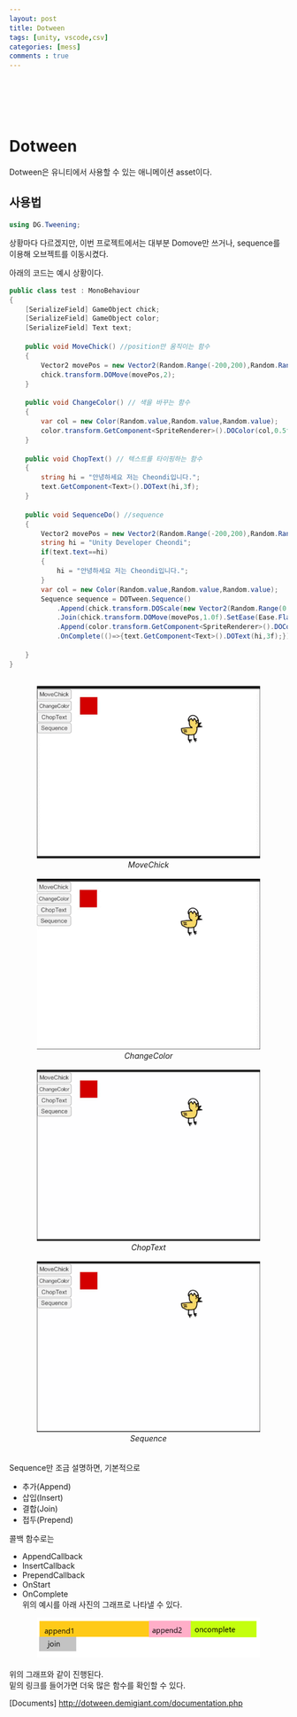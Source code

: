 ```yaml
---
layout: post
title: Dotween
tags: [unity, vscode,csv]
categories: [mess]
comments : true
---
```

<br>
<br>
<br>
<br>

# Dotween
Dotween은 유니티에서 사용할 수 있는 애니메이션 asset이다.

## 사용법
~~~ cs
using DG.Tweening;
~~~
상황마다 다르겠지만, 이번 프로젝트에서는 대부분 Domove만 쓰거나, sequence를 이용해 오브젝트를 이동시켰다.<br>

아래의 코드는 예시 상황이다.<br>

~~~ cs
public class test : MonoBehaviour
{
    [SerializeField] GameObject chick;
    [SerializeField] GameObject color;
    [SerializeField] Text text;
    
    public void MoveChick() //position만 움직이는 함수
    {
        Vector2 movePos = new Vector2(Random.Range(-200,200),Random.Range(-200,200));
        chick.transform.DOMove(movePos,2);
    }

    public void ChangeColor() // 색을 바꾸는 함수
    {
        var col = new Color(Random.value,Random.value,Random.value);
        color.transform.GetComponent<SpriteRenderer>().DOColor(col,0.5f);
    }

    public void ChopText() // 텍스트를 타이핑하는 함수
    {
        string hi = "안녕하세요 저는 Cheondi입니다.";
        text.GetComponent<Text>().DOText(hi,3f);
    }

    public void SequenceDo() //sequence
    {
        Vector2 movePos = new Vector2(Random.Range(-200,200),Random.Range(-200,200));
        string hi = "Unity Developer Cheondi";
        if(text.text==hi)
        {
            hi = "안녕하세요 저는 Cheondi입니다.";
        }
        var col = new Color(Random.value,Random.value,Random.value);
        Sequence sequence = DOTween.Sequence()
            .Append(chick.transform.DOScale(new Vector2(Random.Range(0.1f,3.0f),Random.Range(0.1f,3.0f)),1.0f).SetEase(Ease.InOutQuad))// append1
            .Join(chick.transform.DOMove(movePos,1.0f).SetEase(Ease.Flash)) //join
            .Append(color.transform.GetComponent<SpriteRenderer>().DOColor(col,1f)) // append2
            .OnComplete(()=>{text.GetComponent<Text>().DOText(hi,3f);}); //oncom

    }
}
~~~
<br>
<center><img src="\assets\img\mess\mess5\5-2.gif" width="80%" height="80%" title = "MoveChick"><br>
<em>MoveChick</em></center><br>
<center><img src="\assets\img\mess\mess5\5-3.gif" width="80%" height="80%" title = "ChangeColor"><br>
<em>ChangeColor</em></center><br>
<center><img src="\assets\img\mess\mess5\5-4.gif" width="80%" height="80%" title = "ChopText"><br>
<em>ChopText</em></center><br>
<center><img src="\assets\img\mess\mess5\5-5.gif" width="80%" height="80%" title = "Sequence"><br>
<em>Sequence</em></center><br>
<br>
Sequence만 조금 설명하면, 기본적으로 

* 추가(Append) 
* 삽입(Insert) 
* 결합(Join)
* 접두(Prepend)<br> 

콜백 함수로는
* AppendCallback
* InsertCallback
* PrependCallback <br>
* OnStart
* OnComplete<br>
 위의 예시를 아래 사진의 그래프로 나타낼 수 있다.<br>
<center><img src="\assets\img\mess\mess5\5-1.png" width="80%" height="80%"></center><br>
위의 그래프와 같이 진행된다.<br>
밑의 링크를 들어가면 더욱 많은 함수를 확인할 수 있다. <br>

[Documents] http://dotween.demigiant.com/documentation.php <br>
